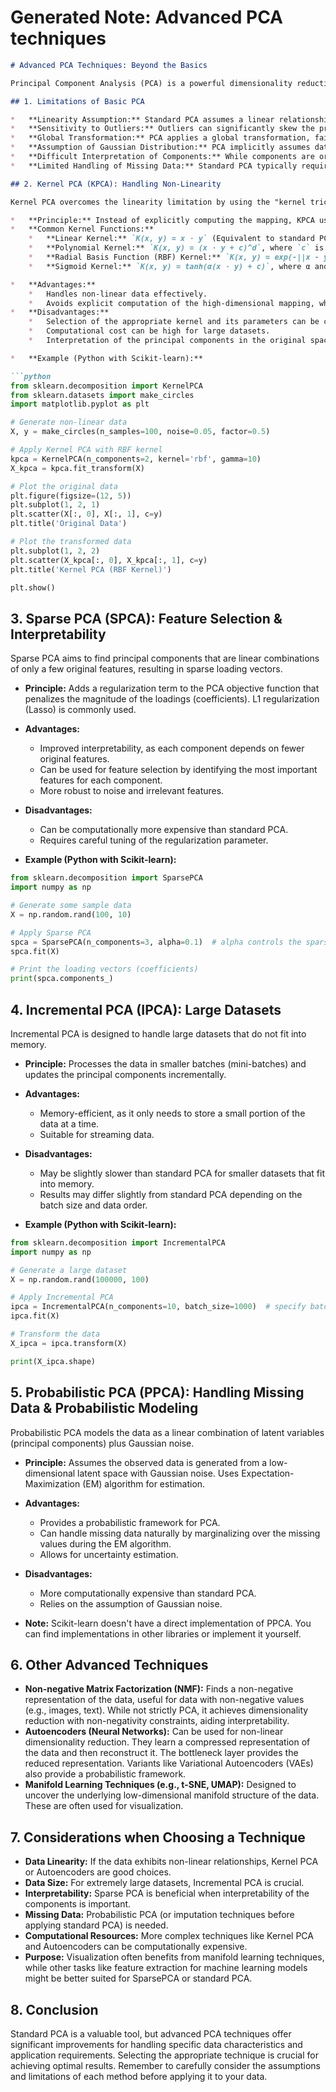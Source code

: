 # Generated Note: Advanced PCA techniques

```markdown
# Advanced PCA Techniques: Beyond the Basics

Principal Component Analysis (PCA) is a powerful dimensionality reduction technique. However, its basic form can be limited. This document explores advanced PCA techniques to address these limitations and enhance its capabilities.

## 1. Limitations of Basic PCA

*   **Linearity Assumption:** Standard PCA assumes a linear relationship between the variables. It struggles with non-linear data.
*   **Sensitivity to Outliers:** Outliers can significantly skew the principal components, leading to suboptimal results.
*   **Global Transformation:** PCA applies a global transformation, failing to capture local data structures.
*   **Assumption of Gaussian Distribution:** PCA implicitly assumes data is roughly Gaussian. Its performance can degrade with heavily non-Gaussian distributions.
*   **Difficult Interpretation of Components:** While components are orthogonal, their interpretation can still be challenging and might not align with meaningful factors.
*   **Limited Handling of Missing Data:** Standard PCA typically requires complete data and struggles with missing values.

## 2. Kernel PCA (KPCA): Handling Non-Linearity

Kernel PCA overcomes the linearity limitation by using the "kernel trick." It implicitly maps the data to a higher-dimensional feature space using a kernel function, where linear PCA can be applied.

*   **Principle:** Instead of explicitly computing the mapping, KPCA uses a kernel function `K(x, y)` that calculates the dot product of the transformed data points in the high-dimensional space: `K(x, y) = φ(x) ⋅ φ(y)`.
*   **Common Kernel Functions:**
    *   **Linear Kernel:** `K(x, y) = x ⋅ y` (Equivalent to standard PCA)
    *   **Polynomial Kernel:** `K(x, y) = (x ⋅ y + c)^d`, where `c` is a constant and `d` is the degree.
    *   **Radial Basis Function (RBF) Kernel:** `K(x, y) = exp(-||x - y||^2 / (2σ^2))`, where σ is a bandwidth parameter.  This is a very popular choice.
    *   **Sigmoid Kernel:** `K(x, y) = tanh(α(x ⋅ y) + c)`, where α and c are constants.

*   **Advantages:**
    *   Handles non-linear data effectively.
    *   Avoids explicit computation of the high-dimensional mapping, which can be computationally expensive.
*   **Disadvantages:**
    *   Selection of the appropriate kernel and its parameters can be challenging.
    *   Computational cost can be high for large datasets.
    *   Interpretation of the principal components in the original space is less straightforward.

*   **Example (Python with Scikit-learn):**

```python
from sklearn.decomposition import KernelPCA
from sklearn.datasets import make_circles
import matplotlib.pyplot as plt

# Generate non-linear data
X, y = make_circles(n_samples=100, noise=0.05, factor=0.5)

# Apply Kernel PCA with RBF kernel
kpca = KernelPCA(n_components=2, kernel='rbf', gamma=10)
X_kpca = kpca.fit_transform(X)

# Plot the original data
plt.figure(figsize=(12, 5))
plt.subplot(1, 2, 1)
plt.scatter(X[:, 0], X[:, 1], c=y)
plt.title('Original Data')

# Plot the transformed data
plt.subplot(1, 2, 2)
plt.scatter(X_kpca[:, 0], X_kpca[:, 1], c=y)
plt.title('Kernel PCA (RBF Kernel)')

plt.show()
```

## 3. Sparse PCA (SPCA): Feature Selection & Interpretability

Sparse PCA aims to find principal components that are linear combinations of only a few original features, resulting in sparse loading vectors.

*   **Principle:** Adds a regularization term to the PCA objective function that penalizes the magnitude of the loadings (coefficients).  L1 regularization (Lasso) is commonly used.
*   **Advantages:**
    *   Improved interpretability, as each component depends on fewer original features.
    *   Can be used for feature selection by identifying the most important features for each component.
    *   More robust to noise and irrelevant features.
*   **Disadvantages:**
    *   Can be computationally more expensive than standard PCA.
    *   Requires careful tuning of the regularization parameter.

*   **Example (Python with Scikit-learn):**

```python
from sklearn.decomposition import SparsePCA
import numpy as np

# Generate some sample data
X = np.random.rand(100, 10)

# Apply Sparse PCA
spca = SparsePCA(n_components=3, alpha=0.1)  # alpha controls the sparsity
spca.fit(X)

# Print the loading vectors (coefficients)
print(spca.components_)
```

## 4. Incremental PCA (IPCA): Large Datasets

Incremental PCA is designed to handle large datasets that do not fit into memory.

*   **Principle:** Processes the data in smaller batches (mini-batches) and updates the principal components incrementally.
*   **Advantages:**
    *   Memory-efficient, as it only needs to store a small portion of the data at a time.
    *   Suitable for streaming data.
*   **Disadvantages:**
    *   May be slightly slower than standard PCA for smaller datasets that fit into memory.
    *   Results may differ slightly from standard PCA depending on the batch size and data order.

*   **Example (Python with Scikit-learn):**

```python
from sklearn.decomposition import IncrementalPCA
import numpy as np

# Generate a large dataset
X = np.random.rand(100000, 100)

# Apply Incremental PCA
ipca = IncrementalPCA(n_components=10, batch_size=1000)  # specify batch size
ipca.fit(X)

# Transform the data
X_ipca = ipca.transform(X)

print(X_ipca.shape)
```

## 5. Probabilistic PCA (PPCA): Handling Missing Data & Probabilistic Modeling

Probabilistic PCA models the data as a linear combination of latent variables (principal components) plus Gaussian noise.

*   **Principle:** Assumes the observed data is generated from a low-dimensional latent space with Gaussian noise.  Uses Expectation-Maximization (EM) algorithm for estimation.
*   **Advantages:**
    *   Provides a probabilistic framework for PCA.
    *   Can handle missing data naturally by marginalizing over the missing values during the EM algorithm.
    *   Allows for uncertainty estimation.
*   **Disadvantages:**
    *   More computationally expensive than standard PCA.
    *   Relies on the assumption of Gaussian noise.

*   **Note:**  Scikit-learn doesn't have a direct implementation of PPCA. You can find implementations in other libraries or implement it yourself.

## 6. Other Advanced Techniques

*   **Non-negative Matrix Factorization (NMF):**  Finds a non-negative representation of the data, useful for data with non-negative values (e.g., images, text). While not strictly PCA, it achieves dimensionality reduction with non-negativity constraints, aiding interpretability.
*   **Autoencoders (Neural Networks):** Can be used for non-linear dimensionality reduction.  They learn a compressed representation of the data and then reconstruct it. The bottleneck layer provides the reduced representation.  Variants like Variational Autoencoders (VAEs) also provide a probabilistic framework.
*   **Manifold Learning Techniques (e.g., t-SNE, UMAP):**  Designed to uncover the underlying low-dimensional manifold structure of the data.  These are often used for visualization.

## 7. Considerations when Choosing a Technique

*   **Data Linearity:** If the data exhibits non-linear relationships, Kernel PCA or Autoencoders are good choices.
*   **Data Size:** For extremely large datasets, Incremental PCA is crucial.
*   **Interpretability:** Sparse PCA is beneficial when interpretability of the components is important.
*   **Missing Data:** Probabilistic PCA (or imputation techniques before applying standard PCA) is needed.
*   **Computational Resources:** More complex techniques like Kernel PCA and Autoencoders can be computationally expensive.
*   **Purpose:** Visualization often benefits from manifold learning techniques, while other tasks like feature extraction for machine learning models might be better suited for SparsePCA or standard PCA.

## 8. Conclusion

Standard PCA is a valuable tool, but advanced PCA techniques offer significant improvements for handling specific data characteristics and application requirements. Selecting the appropriate technique is crucial for achieving optimal results. Remember to carefully consider the assumptions and limitations of each method before applying it to your data.
```